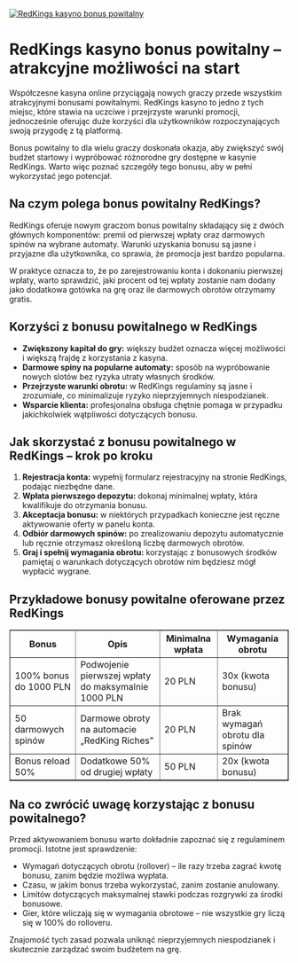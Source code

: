 [![RedKings kasyno bonus powitalny](https://123-caf.pages.dev/gitsignup.png)](https://vrmoo.ru/Bt82HjjY)

<h1>RedKings kasyno bonus powitalny – atrakcyjne możliwości na start</h1> <p>Współczesne kasyna online przyciągają nowych graczy przede wszystkim atrakcyjnymi bonusami powitalnymi. RedKings kasyno to jedno z tych miejsc, które stawia na uczciwe i przejrzyste warunki promocji, jednocześnie oferując duże korzyści dla użytkowników rozpoczynających swoją przygodę z tą platformą.</p> <p>Bonus powitalny to dla wielu graczy doskonała okazja, aby zwiększyć swój budżet startowy i wypróbować różnorodne gry dostępne w kasynie RedKings. Warto więc poznać szczegóły tego bonusu, aby w pełni wykorzystać jego potencjał.</p>  <h2>Na czym polega bonus powitalny RedKings?</h2> <p>RedKings oferuje nowym graczom bonus powitalny składający się z dwóch głównych komponentów: premii od pierwszej wpłaty oraz darmowych spinów na wybrane automaty. Warunki uzyskania bonusu są jasne i przyjazne dla użytkownika, co sprawia, że promocja jest bardzo popularna.</p> <p>W praktyce oznacza to, że po zarejestrowaniu konta i dokonaniu pierwszej wpłaty, warto sprawdzić, jaki procent od tej wpłaty zostanie nam dodany jako dodatkowa gotówka na grę oraz ile darmowych obrotów otrzymamy gratis.</p>  <h2>Korzyści z bonusu powitalnego w RedKings</h2> <ul>   <li><strong>Zwiększony kapitał do gry:</strong> większy budżet oznacza więcej możliwości i większą frajdę z korzystania z kasyna.</li>   <li><strong>Darmowe spiny na popularne automaty:</strong> sposób na wypróbowanie nowych slotów bez ryzyka utraty własnych środków.</li>   <li><strong>Przejrzyste warunki obrotu:</strong> w RedKings regulaminy są jasne i zrozumiałe, co minimalizuje ryzyko nieprzyjemnych niespodzianek.</li>   <li><strong>Wsparcie klienta:</strong> profesjonalna obsługa chętnie pomaga w przypadku jakichkolwiek wątpliwości dotyczących bonusu.</li> </ul>  <h2>Jak skorzystać z bonusu powitalnego w RedKings – krok po kroku</h2> <ol>   <li><strong>Rejestracja konta:</strong> wypełnij formularz rejestracyjny na stronie RedKings, podając niezbędne dane.</li>   <li><strong>Wpłata pierwszego depozytu:</strong> dokonaj minimalnej wpłaty, która kwalifikuje do otrzymania bonusu.</li>   <li><strong>Akceptacja bonusu:</strong> w niektórych przypadkach konieczne jest ręczne aktywowanie oferty w panelu konta.</li>   <li><strong>Odbiór darmowych spinów:</strong> po zrealizowaniu depozytu automatycznie lub ręcznie otrzymasz określoną liczbę darmowych obrotów.</li>   <li><strong>Graj i spełnij wymagania obrotu:</strong> korzystając z bonusowych środków pamiętaj o warunkach dotyczących obrotów nim będziesz mógł wypłacić wygrane.</li> </ol>  <h2>Przykładowe bonusy powitalne oferowane przez RedKings</h2> <table border="1" cellpadding="8" cellspacing="0" style="border-collapse: collapse; width: 100%;">   <thead>     <tr>       <th>Bonus</th>       <th>Opis</th>       <th>Minimalna wpłata</th>       <th>Wymagania obrotu</th>     </tr>   </thead>   <tbody>     <tr>       <td>100% bonus do 1000 PLN</td>       <td>Podwojenie pierwszej wpłaty do maksymalnie 1000 PLN</td>       <td>20 PLN</td>       <td>30x (kwota bonusu)</td>     </tr>     <tr>       <td>50 darmowych spinów</td>       <td>Darmowe obroty na automacie „RedKing Riches”</td>       <td>20 PLN</td>       <td>Brak wymagań obrotu dla spinów</td>     </tr>     <tr>       <td>Bonus reload 50%</td>       <td>Dodatkowe 50% od drugiej wpłaty</td>       <td>50 PLN</td>       <td>20x (kwota bonusu)</td>     </tr>   </tbody> </table>  <h2>Na co zwrócić uwagę korzystając z bonusu powitalnego?</h2> <p>Przed aktywowaniem bonusu warto dokładnie zapoznać się z regulaminem promocji. Istotne jest sprawdzenie:</p> <ul>   <li>Wymagań dotyczących obrotu (rollover) – ile razy trzeba zagrać kwotę bonusu, zanim będzie możliwa wypłata.</li>   <li>Czasu, w jakim bonus trzeba wykorzystać, zanim zostanie anulowany.</li>   <li>Limitów dotyczących maksymalnej stawki podczas rozgrywki za środki bonusowe.</li>   <li>Gier, które wliczają się w wymagania obrotowe – nie wszystkie gry liczą się w 100% do rolloveru.</li> </ul> <p>Znajomość tych zasad pozwala uniknąć nieprzyjemnych niespodzianek i skutecznie zarządzać swoim budżetem na grę.</p>